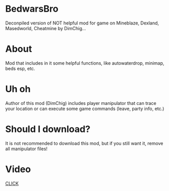 # BedwarsBro
Deconpiled version of NOT helpful mod for game on Mineblaze, Dexland, Masedworld, Cheatmine by DimChig...
# About
Mod that includes in it some helpful functions, like autowaterdrop, minimap, beds esp, etc.
# Uh oh
Author of this mod (DimChig) includes player manipulator that can trace your location or can execute some game commands (leave, party info, etc.)
# Should I download?
It is not recommended to download this mod, but if you still want it, remove all manipulator files!
# Video
[CLICK](https://www.youtube.com/watch?v=0qWJpeQj83E)

